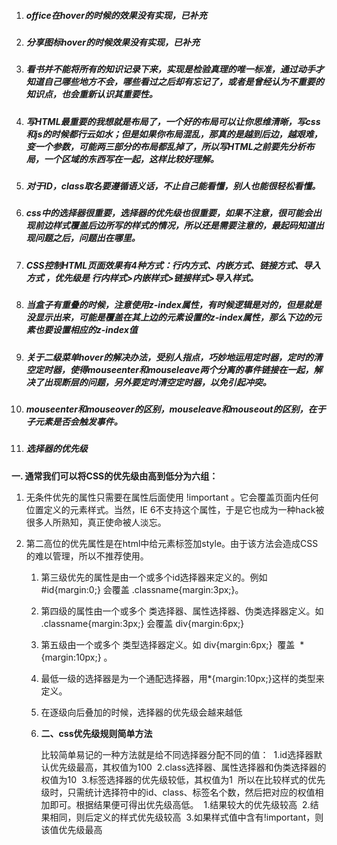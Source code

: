 1. ##### office在hover的时候的效果没有实现，已补充

2. ##### 分享图标hover的时候效果没有实现，已补充

3. ##### 看书并不能将所有的知识记录下来，实现是检验真理的唯一标准，通过动手才知道自己哪些地方不会，哪些看过之后却有忘记了，或者是曾经认为不重要的知识点，也会重新认识其重要性。

4. ##### 写HTML最重要的我想就是布局了，一个好的布局可以让你思维清晰，写css和js的时候都行云如水；但是如果你布局混乱，那真的是越到后边，越艰难，变一个参数，可能两三部分的布局都乱掉了，所以写HTML之前要先分析布局，一个区域的东西写在一起，这样比较好理解。

5. ##### 对于ID，class取名要遵循语义话，不止自己能看懂，别人也能很轻松看懂。

6. ##### css中的选择器很重要，选择器的优先级也很重要，如果不注意，很可能会出现前边样式覆盖后边所写的样式的情况，所以还是需要注意的，最起码知道出现问题之后，问题出在哪里。

7. ##### CSS控制HTML页面效果有4种方式：行内方式、内嵌方式、链接方式、导入方式 ，优先级是 行内样式>内嵌样式>链接样式>导入样式。

8. ##### 当盒子有重叠的时候，注意使用z-index属性，有时候逻辑是对的，但是就是没显示出来，可能是覆盖在其上边的元素设置的z-index属性，那么下边的元素也要设置相应的z-index值

9. ##### 关于二级菜单hover的解决办法，受别人指点，巧妙地运用定时器，定时的清空定时器，使得mouseenter和mouseleave两个分离的事件链接在一起，解决了出现断层的问题，另外要定时清空定时器，以免引起冲突。

10. ##### mouseenter和mouseover的区别，mouseleave和mouseout的区别，在于子元素是否会触发事件。

11. ##### 选择器的优先级

   **一. 通常我们可以将CSS的优先级由高到低分为六组：**

1.    无条件优先的属性只需要在属性后面使用 !important 。它会覆盖页面内任何位置定义的元素样式。当然，IE 6不支持这个属性，于是它也成为一种hack被很多人所熟知，真正使命被人淡忘。

2.    第二高位的优先属性是在html中给元素标签加style。由于该方法会造成CSS的难以管理，所以不推荐使用。

      1. 第三级优先的属性是由一个或多个id选择器来定义的。例如 #id{margin:0;} 会覆盖 .classname{margin:3px;}。

      2. 第四级的属性由一个或多个 类选择器、属性选择器、伪类选择器定义。如 .classname{margin:3px;} 会覆盖 div{margin:6px;}

      3. 第五级由一个或多个 类型选择器定义。如 div{margin:6px;}  覆盖  *{margin:10px;} 。

      4. 最低一级的选择器是为一个通配选择器，用*{margin:10px;}这样的类型来定义。

      5. 在逐级向后叠加的时候，选择器的优先级会越来越低

      6. **二、css优先级规则简单方法**

         比较简单易记的一种方法就是给不同选择器分配不同的值： 
         1.id选择器默认优先级最高，其权值为100 
         2.class选择器、属性选择器和伪类选择器的权值为10 
         3.标签选择器的优先级较低，其权值为1 
         所以在比较样式的优先级时，只需统计选择符中的id、class、标签名个数，然后把对应的权值相加即可。根据结果便可得出优先级高低。 
         1.结果较大的优先级较高 
         2.结果相同，则后定义的样式优先级较高 
         3.如果样式值中含有!important，则该值优先级最高 

         ​

      ​

      ##### 

      ​

